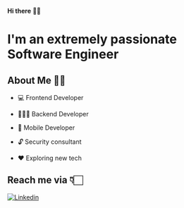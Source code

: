 **Hi there** 👋🏻

# I'm an extremely passionate Software Engineer

## About Me 🙌🏻

* 💻 Frontend Developer 

* 👨🏻‍💻 Backend Developer

* 📱 Mobile Developer

* 🔓 Security consultant

* ♥️ Exploring new tech



## Reach me via 👇🏻

[![Linkedin]( )](https://www.linkedin.com/in/jdanvz//)
